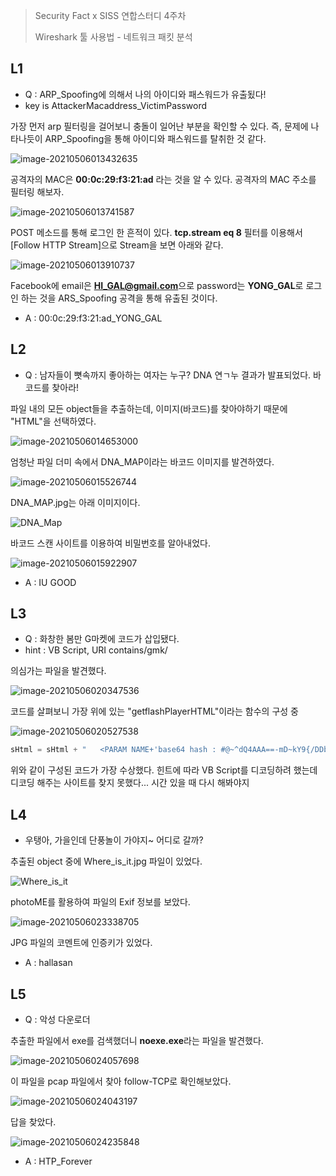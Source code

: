 > Security Fact x SISS 연합스터디 4주차
>
> Wireshark 툴 사용법 - 네트워크 패킷 분석



## L1

- Q : ARP_Spoofing에 의해서 나의 아이디와 패스워드가 유출됬다!
- key is AttackerMacaddress_VictimPassword

가장 먼저 arp 필터링을 걸어보니 충돌이 일어난 부분을 확인할 수 있다. 즉, 문제에 나타나듯이 ARP_Spoofing을 통해 아이디와 패스워드를 탈취한 것 같다.

![image-20210506013432635](https://user-images.githubusercontent.com/59410565/117235868-823d1000-ae62-11eb-91c0-912ee0da6264.png)

공격자의 MAC은 **00:0c:29:f3:21:ad** 라는 것을 알 수 있다. 공격자의 MAC 주소를 필터링 해보자.

![image-20210506013741587](https://user-images.githubusercontent.com/59410565/117235915-98e36700-ae62-11eb-9e30-5b112e7b1bc2.png)

POST 메소드를 통해 로그인 한 흔적이 있다. **tcp.stream eq 8** 필터를 이용해서 [Follow HTTP Stream]으로 Stream을 보면 아래와 같다.

![image-20210506013910737](https://user-images.githubusercontent.com/59410565/117235943-a4cf2900-ae62-11eb-918e-65c462b67814.png)

Facebook에 email은 **HI_GAL@gmail.com**으로 password는 **YONG_GAL**로 로그인 하는 것을 ARS_Spoofing 공격을 통해 유출된 것이다.

- A : 00:0c:29:f3:21:ad_YONG_GAL



## L2

- Q : 남자들이 뼛속까지 좋아하는 여자는 누구? DNA 연ㄱ누 결과가 발표되었다. 바코드를 찾아라!

파일 내의 모든 object들을 추출하는데, 이미지(바코드)를 찾아야하기 때문에 "HTML"을 선택하였다.

![image-20210506014653000](https://user-images.githubusercontent.com/59410565/117235965-b284ae80-ae62-11eb-947e-3fe59df7c6ba.png)

엄청난 파일 더미 속에서 DNA_MAP이라는 바코드 이미지를 발견하였다.

![image-20210506015526744](https://user-images.githubusercontent.com/59410565/117235984-bd3f4380-ae62-11eb-8999-eb1e189cce53.png)

DNA_MAP.jpg는 아래 이미지이다.

![DNA_Map](https://user-images.githubusercontent.com/59410565/117236009-ca5c3280-ae62-11eb-842a-29af2b39463f.jpg)

바코드 스캔 사이트를 이용하여 비밀번호를 알아내었다.

![image-20210506015922907](https://user-images.githubusercontent.com/59410565/117236032-d9db7b80-ae62-11eb-88e3-3ccd7325f4a8.png)

- A : IU GOOD



## L3

- Q : 화창한 봄만 G마켓에 코드가 삽입됐다.
- hint : VB Script, URI contains/gmk/

의심가는 파일을 발견했다.

![image-20210506020347536](https://user-images.githubusercontent.com/59410565/117236051-e52ea700-ae62-11eb-88b0-29fc5ae46a3f.png)

코드를 살펴보니 가장 위에 있는 "getflashPlayerHTML"이라는 함수의 구성 중

![image-20210506020527538](https://user-images.githubusercontent.com/59410565/117236061-ed86e200-ae62-11eb-8cce-15d72057c87c.png)

```javascript
sHtml = sHtml + "   <PARAM NAME+'base64 hash : #@~^dQ4AAA==-mD~kY9{/DDbUo,'~[[%fILa%lI[[F!ZI'aW%p[:,0ILa{Fp'aRvI'[%cI'[%qiL:RcI .....
```

위와 같이 구성된 코드가 가장 수상했다. 힌트에 따라 VB Script를 디코딩하려 했는데 디코딩 해주는 사이트를 찾지 못했다... 시간 있을 때 다시 해봐야지



## L4

- 우탱아, 가을인데 단풍놀이 가야지~ 어디로 갈까?

추출된 object 중에 Where_is_it.jpg 파일이 있었다. 

![Where_is_it](https://user-images.githubusercontent.com/59410565/117236087-fa0b3a80-ae62-11eb-9793-a7f0f857d740.jpg)

photoME를 활용하여 파일의 Exif 정보를 보았다.

![image-20210506023338705](https://user-images.githubusercontent.com/59410565/117236109-068f9300-ae63-11eb-884b-633840a97ea5.png)

JPG 파일의 코멘트에 인증키가 있었다.

- A : hallasan



## L5

- Q : 악성 다운로더

추출한 파일에서 exe를 검색했더니 **noexe.exe**라는 파일을 발견했다.

![image-20210506024057698](https://user-images.githubusercontent.com/59410565/117236124-1018fb00-ae63-11eb-97a1-1a6b950e576c.png)

이 파일을 pcap 파일에서 찾아 follow-TCP로 확인해보았다.

![image-20210506024043197](https://user-images.githubusercontent.com/59410565/117236133-18713600-ae63-11eb-9386-815ac5cec7ac.png)

답을 찾았다.

![image-20210506024235848](https://user-images.githubusercontent.com/59410565/117236144-2030da80-ae63-11eb-9ada-15ae22102b35.png)

- A : HTP_Forever

